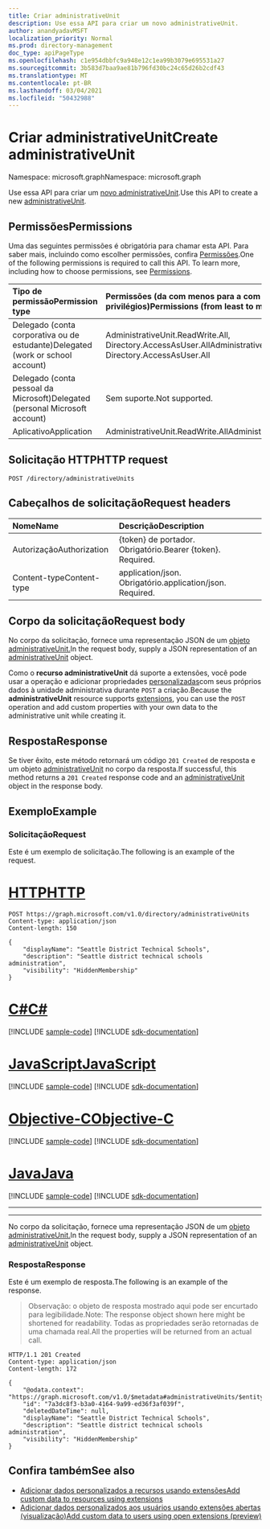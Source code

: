 ```yaml
---
title: Criar administrativeUnit
description: Use essa API para criar um novo administrativeUnit.
author: anandyadavMSFT
localization_priority: Normal
ms.prod: directory-management
doc_type: apiPageType
ms.openlocfilehash: c1e954dbbfc9a948e12c1ea99b3079e695531a27
ms.sourcegitcommit: 3b583d7baa9ae81b796fd30bc24c65d26b2cdf43
ms.translationtype: MT
ms.contentlocale: pt-BR
ms.lasthandoff: 03/04/2021
ms.locfileid: "50432988"
---
```

# <a name="create-administrativeunit"></a><span data-ttu-id="3cb99-103">Criar administrativeUnit</span><span class="sxs-lookup"><span data-stu-id="3cb99-103">Create administrativeUnit</span></span>

<span data-ttu-id="3cb99-104">Namespace: microsoft.graph</span><span class="sxs-lookup"><span data-stu-id="3cb99-104">Namespace: microsoft.graph</span></span>

<span data-ttu-id="3cb99-105">Use essa API para criar um [novo administrativeUnit](../resources/administrativeunit.md).</span><span class="sxs-lookup"><span data-stu-id="3cb99-105">Use this API to create a new [administrativeUnit](../resources/administrativeunit.md).</span></span>
## <a name="permissions"></a><span data-ttu-id="3cb99-106">Permissões</span><span class="sxs-lookup"><span data-stu-id="3cb99-106">Permissions</span></span>
<span data-ttu-id="3cb99-p101">Uma das seguintes permissões é obrigatória para chamar esta API. Para saber mais, incluindo como escolher permissões, confira [Permissões](/graph/permissions-reference).</span><span class="sxs-lookup"><span data-stu-id="3cb99-p101">One of the following permissions is required to call this API. To learn more, including how to choose permissions, see [Permissions](/graph/permissions-reference).</span></span>


|<span data-ttu-id="3cb99-109">Tipo de permissão</span><span class="sxs-lookup"><span data-stu-id="3cb99-109">Permission type</span></span>      | <span data-ttu-id="3cb99-110">Permissões (da com menos para a com mais privilégios)</span><span class="sxs-lookup"><span data-stu-id="3cb99-110">Permissions (from least to most privileged)</span></span>              |
|:--------------------|:---------------------------------------------------------|
|<span data-ttu-id="3cb99-111">Delegado (conta corporativa ou de estudante)</span><span class="sxs-lookup"><span data-stu-id="3cb99-111">Delegated (work or school account)</span></span> | <span data-ttu-id="3cb99-112">AdministrativeUnit.ReadWrite.All, Directory.AccessAsUser.All</span><span class="sxs-lookup"><span data-stu-id="3cb99-112">AdministrativeUnit.ReadWrite.All, Directory.AccessAsUser.All</span></span>    |
|<span data-ttu-id="3cb99-113">Delegado (conta pessoal da Microsoft)</span><span class="sxs-lookup"><span data-stu-id="3cb99-113">Delegated (personal Microsoft account)</span></span> | <span data-ttu-id="3cb99-114">Sem suporte.</span><span class="sxs-lookup"><span data-stu-id="3cb99-114">Not supported.</span></span>    |
|<span data-ttu-id="3cb99-115">Aplicativo</span><span class="sxs-lookup"><span data-stu-id="3cb99-115">Application</span></span> | <span data-ttu-id="3cb99-116">AdministrativeUnit.ReadWrite.All</span><span class="sxs-lookup"><span data-stu-id="3cb99-116">AdministrativeUnit.ReadWrite.All</span></span> |

## <a name="http-request"></a><span data-ttu-id="3cb99-117">Solicitação HTTP</span><span class="sxs-lookup"><span data-stu-id="3cb99-117">HTTP request</span></span>
<!-- { "blockType": "ignored" } -->
```http
POST /directory/administrativeUnits

```
## <a name="request-headers"></a><span data-ttu-id="3cb99-118">Cabeçalhos de solicitação</span><span class="sxs-lookup"><span data-stu-id="3cb99-118">Request headers</span></span>
| <span data-ttu-id="3cb99-119">Nome</span><span class="sxs-lookup"><span data-stu-id="3cb99-119">Name</span></span>      |<span data-ttu-id="3cb99-120">Descrição</span><span class="sxs-lookup"><span data-stu-id="3cb99-120">Description</span></span>|
|:----------|:----------|
| <span data-ttu-id="3cb99-121">Autorização</span><span class="sxs-lookup"><span data-stu-id="3cb99-121">Authorization</span></span>  | <span data-ttu-id="3cb99-p102">{token} de portador. Obrigatório.</span><span class="sxs-lookup"><span data-stu-id="3cb99-p102">Bearer {token}. Required.</span></span> |
| <span data-ttu-id="3cb99-124">Content-type</span><span class="sxs-lookup"><span data-stu-id="3cb99-124">Content-type</span></span> | <span data-ttu-id="3cb99-p103">application/json. Obrigatório.</span><span class="sxs-lookup"><span data-stu-id="3cb99-p103">application/json. Required.</span></span> |

## <a name="request-body"></a><span data-ttu-id="3cb99-127">Corpo da solicitação</span><span class="sxs-lookup"><span data-stu-id="3cb99-127">Request body</span></span>
<span data-ttu-id="3cb99-128">No corpo da solicitação, fornece uma representação JSON de um [objeto administrativeUnit.](../resources/administrativeunit.md)</span><span class="sxs-lookup"><span data-stu-id="3cb99-128">In the request body, supply a JSON representation of an [administrativeUnit](../resources/administrativeunit.md) object.</span></span>

<span data-ttu-id="3cb99-129">Como o **recurso administrativeUnit** dá suporte a extensões, você pode usar a operação e adicionar propriedades [personalizadas](/graph/extensibility-overview)com seus próprios dados à unidade administrativa durante `POST` a criação.</span><span class="sxs-lookup"><span data-stu-id="3cb99-129">Because the **administrativeUnit** resource supports [extensions](/graph/extensibility-overview), you can use the `POST` operation and add custom properties with your own data to the administrative unit while creating it.</span></span>

## <a name="response"></a><span data-ttu-id="3cb99-130">Resposta</span><span class="sxs-lookup"><span data-stu-id="3cb99-130">Response</span></span>

<span data-ttu-id="3cb99-131">Se tiver êxito, este método retornará um código `201 Created` de resposta e um objeto [administrativeUnit](../resources/administrativeunit.md) no corpo da resposta.</span><span class="sxs-lookup"><span data-stu-id="3cb99-131">If successful, this method returns a `201 Created` response code and an [administrativeUnit](../resources/administrativeunit.md) object in the response body.</span></span>

## <a name="example"></a><span data-ttu-id="3cb99-132">Exemplo</span><span class="sxs-lookup"><span data-stu-id="3cb99-132">Example</span></span>

### <a name="request"></a><span data-ttu-id="3cb99-133">Solicitação</span><span class="sxs-lookup"><span data-stu-id="3cb99-133">Request</span></span>

<span data-ttu-id="3cb99-134">Este é um exemplo de solicitação.</span><span class="sxs-lookup"><span data-stu-id="3cb99-134">The following is an example of the request.</span></span>


# <a name="http"></a>[<span data-ttu-id="3cb99-135">HTTP</span><span class="sxs-lookup"><span data-stu-id="3cb99-135">HTTP</span></span>](#tab/http)
<!-- {
  "blockType": "request",
  "name": "create_administrativeunit_from_administrativeunits"
}-->
```http
POST https://graph.microsoft.com/v1.0/directory/administrativeUnits
Content-type: application/json
Content-length: 150

{
    "displayName": "Seattle District Technical Schools",
    "description": "Seattle district technical schools administration",
    "visibility": "HiddenMembership"
}
```
# <a name="c"></a>[<span data-ttu-id="3cb99-136">C#</span><span class="sxs-lookup"><span data-stu-id="3cb99-136">C#</span></span>](#tab/csharp)
[!INCLUDE [sample-code](../includes/snippets/csharp/create-administrativeunit-from-administrativeunits-csharp-snippets.md)]
[!INCLUDE [sdk-documentation](../includes/snippets/snippets-sdk-documentation-link.md)]

# <a name="javascript"></a>[<span data-ttu-id="3cb99-137">JavaScript</span><span class="sxs-lookup"><span data-stu-id="3cb99-137">JavaScript</span></span>](#tab/javascript)
[!INCLUDE [sample-code](../includes/snippets/javascript/create-administrativeunit-from-administrativeunits-javascript-snippets.md)]
[!INCLUDE [sdk-documentation](../includes/snippets/snippets-sdk-documentation-link.md)]

# <a name="objective-c"></a>[<span data-ttu-id="3cb99-138">Objective-C</span><span class="sxs-lookup"><span data-stu-id="3cb99-138">Objective-C</span></span>](#tab/objc)
[!INCLUDE [sample-code](../includes/snippets/objc/create-administrativeunit-from-administrativeunits-objc-snippets.md)]
[!INCLUDE [sdk-documentation](../includes/snippets/snippets-sdk-documentation-link.md)]

# <a name="java"></a>[<span data-ttu-id="3cb99-139">Java</span><span class="sxs-lookup"><span data-stu-id="3cb99-139">Java</span></span>](#tab/java)
[!INCLUDE [sample-code](../includes/snippets/java/create-administrativeunit-from-administrativeunits-java-snippets.md)]
[!INCLUDE [sdk-documentation](../includes/snippets/snippets-sdk-documentation-link.md)]

---


---

<span data-ttu-id="3cb99-140">No corpo da solicitação, fornece uma representação JSON de um [objeto administrativeUnit.](../resources/administrativeunit.md)</span><span class="sxs-lookup"><span data-stu-id="3cb99-140">In the request body, supply a JSON representation of an [administrativeUnit](../resources/administrativeunit.md) object.</span></span>

### <a name="response"></a><span data-ttu-id="3cb99-141">Resposta</span><span class="sxs-lookup"><span data-stu-id="3cb99-141">Response</span></span>

<span data-ttu-id="3cb99-142">Este é um exemplo de resposta.</span><span class="sxs-lookup"><span data-stu-id="3cb99-142">The following is an example of the response.</span></span> 
> <span data-ttu-id="3cb99-143">Observação: o objeto de resposta mostrado aqui pode ser encurtado para legibilidade.</span><span class="sxs-lookup"><span data-stu-id="3cb99-143">Note: The response object shown here might be shortened for readability.</span></span> <span data-ttu-id="3cb99-144">Todas as propriedades serão retornadas de uma chamada real.</span><span class="sxs-lookup"><span data-stu-id="3cb99-144">All the properties will be returned from an actual call.</span></span>
<!-- {
  "blockType": "response",
  "truncated": true,
  "@odata.type": "microsoft.graph.administrativeUnit"
} -->
```http
HTTP/1.1 201 Created
Content-type: application/json
Content-length: 172

{
    "@odata.context": "https://graph.microsoft.com/v1.0/$metadata#administrativeUnits/$entity",
    "id": "7a3dc8f3-b3a0-4164-9a99-ed36f3af039f",
    "deletedDateTime": null,
    "displayName": "Seattle District Technical Schools",
    "description": "Seattle district technical schools administration",
    "visibility": "HiddenMembership"
}
```

## <a name="see-also"></a><span data-ttu-id="3cb99-145">Confira também</span><span class="sxs-lookup"><span data-stu-id="3cb99-145">See also</span></span>

- [<span data-ttu-id="3cb99-146">Adicionar dados personalizados a recursos usando extensões</span><span class="sxs-lookup"><span data-stu-id="3cb99-146">Add custom data to resources using extensions</span></span>](/graph/extensibility-overview)
- [<span data-ttu-id="3cb99-147">Adicionar dados personalizados aos usuários usando extensões abertas (visualização)</span><span class="sxs-lookup"><span data-stu-id="3cb99-147">Add custom data to users using open extensions (preview)</span></span>](/graph/extensibility-open-users)
<!--
- [Add custom data to groups using schema extensions (preview)](/graph/extensibility-schema-groups)
-->


<!-- uuid: 8fcb5dbc-d5aa-4681-8e31-b001d5168d79
2015-10-25 14:57:30 UTC -->
<!--
{
  "type": "#page.annotation",
  "description": "Create administrativeUnit",
  "keywords": "",
  "section": "documentation",
  "tocPath": "",
  "suppressions": [
  ]
}
-->
